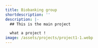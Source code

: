 ```yaml
---
title: Biobanking group
shortdescription: ''
description: |-
  ## This is the main project

  what a project !
image: /assets/projects/project1-1.webp
---
```


